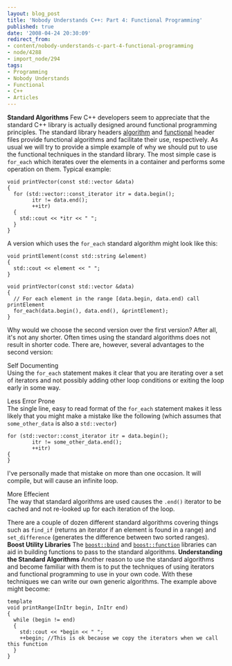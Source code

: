 ```yaml
---
layout: blog_post
title: 'Nobody Understands C++: Part 4: Functional Programming'
published: true
date: '2008-04-24 20:30:09'
redirect_from:
- content/nobody-understands-c-part-4-functional-programming
- node/4288
- import_node/294
tags:
- Programming
- Nobody Understands
- Functional
- C++
- Articles
---
```


**Standard Algorithms** Few C++ developers seem to appreciate that the standard C++ library is actually designed around functional programming principles. The standard library headers [algorithm](http://www.cplusplus.com/reference/algorithm/) and [functional](http://msdn2.microsoft.com/en-us/library/4y7z5x4b.aspx) header files provide functional algorithms and facilitate their use, respectively. As usual we will try to provide a simple example of why we should put to use the functional techniques in the standard library. The most simple case is `for_each` which iterates over the elements in a container and performs some operation on them. Typical example:

    void printVector(const std::vector &data)
    {
      for (std::vector::const_iterator itr = data.begin();
            itr != data.end();
            ++itr)
      {
        std::cout << *itr << " ";
      }
    }

A version which uses the `for_each` standard algorithm might look like this:

    void printElement(const std::string &element)
    {
      std::cout << element << " ";
    }

    void printVector(const std::vector &data)
    {
      // For each element in the range [data.begin, data.end) call printElement
      for_each(data.begin(), data.end(), &printElement);
    }

Why would we choose the second version over the first version? After all, it's not any shorter. Often times using the standard algorithms does not result in shorter code. There are, however, several advantages to the second version:

Self Documenting  
Using the `for_each` statement makes it clear that you are iterating over a set of iterators and not possibly adding other loop conditions or exiting the loop early in some way.

Less Error Prone  
The single line, easy to read format of the `for_each` statement makes it less likely that you might make a mistake like the following (which assumes that `some_other_data` is also a `std::vector`)

    for (std::vector::const_iterator itr = data.begin();
            itr != some_other_data.end();
            ++itr)
    {
    }

I've personally made that mistake on more than one occasion. It will compile, but will cause an infinite loop.

More Effecient  
The way that standard algorithms are used causes the `.end()` iterator to be cached and not re-looked up for each iteration of the loop.

There are a couple of dozen different standard algorithms covering things such as `find_if` (returns an iterator if an element is found in a range) and `set_difference` (generates the difference between two sorted ranges). **Boost Utility Libraries** The [`boost::bind`](http://www.boost.org/doc/libs/release/libs/bind/bind.html) and [`boost::function`](http://www.boost.org/doc/libs/release/libs/function) libraries can aid in building functions to pass to the standard algorithms. **Understanding the Standard Algorithms** Another reason to use the standard algorithms and become familiar with them is to put the techniques of using iterators and functional programming to use in your own code. With these techniques we can write our own generic algorithms. The example above might become:

    template
    void printRange(InItr begin, InItr end)
    {
      while (begin != end)
      {
        std::cout << *begin << " ";
        ++begin; //This is ok because we copy the iterators when we call this function
      }
    }
